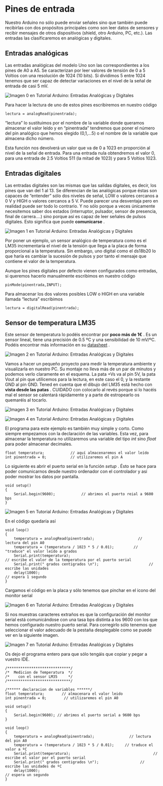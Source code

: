 # Pines de entrada

Nuestro Arduino no sólo puede enviar señales sino que también puede recibirlas con dos propósitos principales como son leer datos de sensores y recibir mensajes de otros dispositivos (shield, otro Arduino, PC, etc.). Las entradas las clasificaremos en analógicas y digitales.

## Entradas analógicas

Las entradas analógicas del modelo Uno son las correspondientes a los pines de A0 a A5. Se caracterizan por leer valores de tensión de 0 a 5 Voltios con una resolución de 1024 (10 bits). Si dividimos 5 entre 1024 tenemos que ser capaz de detectar variaciones en el nivel de la señal de entrada de casi 5 mV.

![Imagen 0 en Tutorial Arduino: Entradas Analógicas y Digitales](./img05/ecec0a8be06a680736a48b38cab4f393.webp)

Para hacer la lectura de uno de estos pines escribiremos en nuestro código

```
lectura = analogRead(pinentrada);
```

“lectura” lo sustituimos por el nombre de la variable donde queramos almacenar el valor leído y en “pinentrada” tendremos que poner el número del pin analógico que hemos elegido (0,1,...5) o el nombre de la variable que almacena dicho número.

Esta función nos devolverá un valor que va de 0 a 1023 en proporción al nivel de la señal de entrada. Para una entrada nula obtendremos el valor 0, para una entrada de 2.5 Voltios 511 (la mitad de 1023) y para 5 Voltios 1023.

## Entradas digitales

Las entradas digitales son las mismas que las salidas digitales, es decir, los pines que van del 1 al 13. Se diferencian de las analógicas porque éstas son capaces de “entender” sólo dos niveles de señal, LOW o valores cercanos a 0 V y HIGH o valores cercanos a 5 V. Puede parecer una desventaja pero en realidad puede ser todo lo contrario. Y no sólo porque a veces únicamente necesitemos saber dos estados (interruptor, pulsador, sensor de presencia, final de carrera....) sino porque así es capaz de leer señales de pulsos digitales. Esto significa que puede **comunicarse** .

![Imagen 1 en Tutorial Arduino: Entradas Analógicas y Digitales](./img05/9fb141e8030d0e5c342703a990f121c0.webp)

Por poner un ejemplo, un sensor analógico de temperatura como es el LM35 incrementaría el nivel de la tensión que llega a la placa de forma proporcional a la temperatura. Sin embargo, uno digital como el ds18b20 lo que haría es cambiar la sucesión de pulsos y por tanto el mensaje que contiene el valor de la temperatura.

Aunque los pines digitales por defecto vienen configurados como entradas, si queremos hacerlo manualmente escribimos en nuestro código

```
pinMode(pinentrada,INPUT);
```

Para almacenar los dos valores posibles LOW o HIGH en una variable llamada “lectura” escribimos

```
lectura = digitalRead(pinentrada);
```

## Sensor de temperatura LM35

Este sensor de temperatura lo podéis encontrar por **poco más de 1€** . Es un sensor lineal, tiene una precisión de 0.5 ºC y una sensibilidad de 10 mV/ºC. Podéis encontrar más información en su [datasheet](http://www.ti.com/lit/ds/symlink/lm35.pdf) .

![Imagen 2 en Tutorial Arduino: Entradas Analógicas y Digitales](./img05/718030b2a8bbc2bc1e2694d8899a339f.webp)

Vamos a hacer un pequeño proyecto para medir la temperatura ambiente y visualizarla en nuestro PC. Su montaje no lleva más de un par de minutos y podemos verlo claramente en el esquema. La pata +Vs va al pin 5V, la pata Vout al pin que utilicemos para la lectura, en este caso el 0, y la restante GND al pin GND. Tened en cuenta que el dibujo del LM35 está hecho con **vista desde las patas** . CUIDADO con colocarlo al revés porque si lo hacéis mal el sensor se calentará rápidamente y a parte de estropearlo os quemaréis al tocarlo.

![Imagen 3 en Tutorial Arduino: Entradas Analógicas y Digitales](./img05/c56127504c4d982538a48295888fe003.webp)

![Imagen 4 en Tutorial Arduino: Entradas Analógicas y Digitales](./img05/0e72390848231461deac3688ea0d6a74.webp)

El programa para este ejemplo es también muy simple y corto. Como siempre empezamos con la declaración de las variables. Esta vez, para almacenar la temperatura no utilizaremos una variable del tipo *int* sino *float* para poder almacenar decimales.

```
float temperatura;            // aquí almacenaremos el valor leído
int pinentrada = 0;           // utilizaremos el pin A
```

Lo siguiente es abrir el puerto serial en la función *setup* . Ésto se hace para poder comunicarnos desde nuestro ordenador con el controlador y así poder mostrar los datos por pantalla.

```
void setup()
{
    Serial.begin(9600);            // abrimos el puerto reial a 9600 bps
}
```

![Imagen 5 en Tutorial Arduino: Entradas Analógicas y Digitales](./img05/19657dbff2454d21c033aafc67f7526d.webp)

En el código quedaría así

```
void loop()
{
    temperatura = analogRead(pinentrada);                    // lectura del pin A0
    temperatura = (temperatura / 1023 * 5 / 0.01);         // "traduce" el valor leído a grados
    Serial.print(temperatura);                                         // escribe el valor de la temperatura por el puerto serial
    Serial.print(" grados centigrados \n");                       // escribe las unidades
    delay(1000);                                                             // espera 1 segundo
}  
```

Cargamos el código en la placa y sólo tenemos que pinchar en el icono del monitor serial

![Imagen 6 en Tutorial Arduino: Entradas Analógicas y Digitales](./img05/3ae7b3b11d350fd67f32dc767243c6ff.webp)

Si nos muestras caracteres extraños es que la configuración del monitor serial está comunicándose con una tasa bps distinta a los 9600 con los que hemos configurado nuestro puerto serial. Para corregirlo sólo tenemos que seleccionar el valor adecuado de la pestaña desplegable como se puede ver en la siguiente imagen.

![Imagen 7 en Tutorial Arduino: Entradas Analógicas y Digitales](./img05/97b0268383010017947a595a4dc1c5ac.webp)

Os dejo el programa entero para que sólo tengáis que copiar y pegar a vuestro IDE.

```
/*****************************/
/*  Medicion de Temperatura  */
/*    con el sensor LM35     */
/*****************************/

/****** declaracion de variables ******/
float temperatura;        // almacenara el valor leido
int pinentrada = 0;        // utilizaremos el pin A0

void setup()
{
    Serial.begin(9600); // abrimos el puerto serial a 9600 bps
}

void loop()
{
    temperatura = analogRead(pinentrada);                // lectura del pin A0
    temperatura = (temperatura / 1023 * 5 / 0.01);     // traduce el valor a ºC
    Serial.print(temperatura);                                      // escribe el valor por el puerto serial
    Serial.print(" grados centigrados \n");                   // escribe las unidades de ºC
    delay(1000);                                                         // espera un segundo
}  
```

 